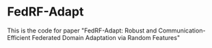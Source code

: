 # FedRF-Adapt
This is the code for paper "FedRF-Adapt: Robust and Communication-Efficient Federated Domain Adaptation via Random Features"
